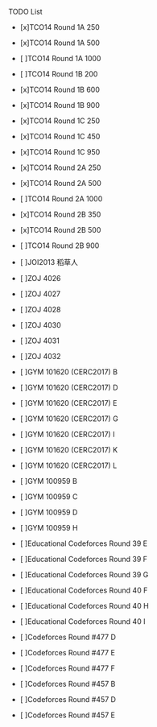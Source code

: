 TODO List

- [x]TCO14 Round 1A 250
- [x]TCO14 Round 1A 500
- [ ]TCO14 Round 1A 1000
- [ ]TCO14 Round 1B 200
- [x]TCO14 Round 1B 600
- [x]TCO14 Round 1B 900
- [x]TCO14 Round 1C 250
- [x]TCO14 Round 1C 450
- [x]TCO14 Round 1C 950
- [x]TCO14 Round 2A 250
- [x]TCO14 Round 2A 500
- [ ]TCO14 Round 2A 1000
- [x]TCO14 Round 2B 350
- [x]TCO14 Round 2B 500
- [ ]TCO14 Round 2B 900


- [ ]JOI2013 稻草人
- [ ]ZOJ 4026
- [ ]ZOJ 4027
- [ ]ZOJ 4028
- [ ]ZOJ 4030
- [ ]ZOJ 4031
- [ ]ZOJ 4032
- [ ]GYM 101620 (CERC2017) B
- [ ]GYM 101620 (CERC2017) D
- [ ]GYM 101620 (CERC2017) E
- [ ]GYM 101620 (CERC2017) G
- [ ]GYM 101620 (CERC2017) I
- [ ]GYM 101620 (CERC2017) K
- [ ]GYM 101620 (CERC2017) L
- [ ]GYM 100959 B
- [ ]GYM 100959 C
- [ ]GYM 100959 D
- [ ]GYM 100959 H
- [ ]Educational Codeforces Round 39 E
- [ ]Educational Codeforces Round 39 F
- [ ]Educational Codeforces Round 39 G
- [ ]Educational Codeforces Round 40 F
- [ ]Educational Codeforces Round 40 H
- [ ]Educational Codeforces Round 40 I
- [ ]Codeforces Round #477 D
- [ ]Codeforces Round #477 E
- [ ]Codeforces Round #477 F
- [ ]Codeforces Round #457 B
- [ ]Codeforces Round #457 D
- [ ]Codeforces Round #457 E